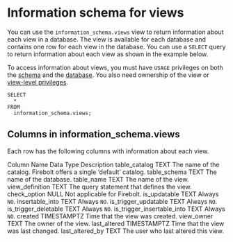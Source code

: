 # [](#information-schema-for-views)Information schema for views

You can use the `information_schema.views` view to return information about each view in a database. The view is available for each database and contains one row for each view in the database. You can use a `SELECT` query to return information about each view as shown in the example below.

To access information about views, you must have `USAGE` privileges on both the [schema](/Overview/Security/Role-Based%20Access%20Control/database-permissions/schema-permissions.html#schema-level-privileges) and the [database](/Overview/Security/Role-Based%20Access%20Control/database-permissions/schema-permissions.html#schema-level-privileges). You also need ownership of the view or [view-level privileges](/Overview/Security/Role-Based%20Access%20Control/database-permissions/view-permissions.html#view-permissions).

```
SELECT
  *
FROM
  information_schema.views;
```

## [](#columns-in-information_schemaviews)Columns in information\_schema.views

Each row has the following columns with information about each view.

Column Name Data Type Description table\_catalog TEXT The name of the catalog. Firebolt offers a single ‘default’ catalog. table\_schema TEXT The name of the database. table\_name TEXT The name of the view. view\_definition TEXT The query statement that defines the view. check\_option NULL Not applicable for Firebolt. is\_updatable TEXT Always `NO`. insertable\_into TEXT Always `NO`. is\_trigger\_updatable TEXT Always `NO`. is\_trigger\_deletable TEXT Always `NO`. is\_trigger\_insertable\_into TEXT Always `NO`. created TIMESTAMPTZ Time that the view was created. view\_owner TEXT The owner of the view. last\_altered TIMESTAMPTZ Time that the view was last changed. last\_altered\_by TEXT The user who last altered this view.